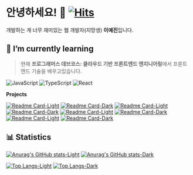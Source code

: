 # 안녕하세요! 🌟 [![Hits](https://hits.seeyoufarm.com/api/count/incr/badge.svg?url=https%3A%2F%2Fgithub.com%2Fppyom&count_bg=%23EBD19D&title_bg=%235b5856&icon=&icon_color=%23FFFFFF&title=✨&edge_flat=false)](https://hits.seeyoufarm.com)

개발하는 게 너무 재미있는 웹 개발자(지망생) **이예진**입니다.

<!-- 정보 -->

<!-- 이력서 사이트 주소 -->
<!-- 블로그 주소 -->

<!-- 공부중 -->

## 🌱 I’m currently learning

> 현재 **프로그래머스 데브코스: 클라우드 기반 프론트엔드 엔지니어링**에서 프론트엔드 기술을 배우고있습니다.

![JavaScript](https://img.shields.io/badge/JavaScript-ffffff?style=flat-square&logo=JavaScript&logoColor=323330&labelColor=f0db4f&color=f0db4f)
![TypeScript](https://img.shields.io/badge/TypeScript-ffffff?style=flat-square&logo=typescript&logoColor=ffffff&labelColor=3178c6&color=3178c6)
![React](https://img.shields.io/badge/React-ffffff?style=flat-square&logo=react&logoColor=ffffff&labelColor=61dafb&color=61dafb)

**Projects**

[![Readme Card-Light](https://github-readme-stats.vercel.app/api/pin/?username=ppyom&repo=bookbook&title_color=ccb17b&text_color=21201f&icon_color=3f97af&border_color=eae7dc&bg_color=f9f8f5#gh-light-mode-only)](https://github.com/ppyom/bookbook#gh-light-mode-only)
[![Readme Card-Dark](https://github-readme-stats.vercel.app/api/pin/?username=ppyom&repo=bookbook&title_color=ccb17b&text_color=f9f8f5&icon_color=3f97af&border_color=eae7dc&bg_color=f9f8f555#gh-dark-mode-only)](https://github.com/ppyom/bookbook#gh-dark-mode-only)
[![Readme Card-Light](https://github-readme-stats.vercel.app/api/pin/?username=ppyom&repo=ppp&title_color=ccb17b&text_color=21201f&icon_color=3f97af&border_color=eae7dc&bg_color=f9f8f5#gh-light-mode-only)](https://github.com/ppyom/ppp#gh-light-mode-only)
[![Readme Card-Dark](https://github-readme-stats.vercel.app/api/pin/?username=ppyom&repo=ppp&title_color=ccb17b&text_color=f9f8f5&icon_color=3f97af&border_color=eae7dc&bg_color=f9f8f555#gh-dark-mode-only)](https://github.com/ppyom/ppp#gh-dark-mode-only)
[![Readme Card-Light](https://github-readme-stats.vercel.app/api/pin/?username=ppyom&repo=broken-handle-truck&title_color=ccb17b&text_color=21201f&icon_color=3f97af&border_color=eae7dc&border_radius=4.5&bg_color=f9f8f5#gh-light-mode-only)](https://github.com/prgrms-fe-devcourse/NFE1-1-3-broken-handle-truck-Frontend#gh-light-mode-only)
[![Readme Card-Dark](https://github-readme-stats.vercel.app/api/pin/?username=ppyom&repo=broken-handle-truck&title_color=ccb17b&text_color=f9f8f5&icon_color=3f97af&border_color=eae7dc&border_radius=4.5&bg_color=f9f8f555#gh-dark-mode-only)](https://github.com/prgrms-fe-devcourse/NFE1-1-3-broken-handle-truck-Frontend#gh-dark-mode-only)
[![Readme Card-Light](https://github-readme-stats.vercel.app/api/pin/?username=ppyom&repo=meerket&title_color=ccb17b&text_color=21201f&icon_color=3f97af&border_color=eae7dc&border_radius=4.5&bg_color=f9f8f5#gh-light-mode-only)](https://github.com/prgrms-web-devcourse-final-project/WEB1_1_J1P5_FE#gh-light-mode-only)
[![Readme Card-Dark](https://github-readme-stats.vercel.app/api/pin/?username=ppyom&repo=meerket&title_color=ccb17b&text_color=f9f8f5&icon_color=3f97af&border_color=eae7dc&border_radius=4.5&bg_color=f9f8f555#gh-dark-mode-only)](https://github.com/prgrms-web-devcourse-final-project/WEB1_1_J1P5_FE#gh-dark-mode-only)

<!--
[![Readme Card](https://github-readme-stats.vercel.app/api/pin/?username=ppyom&repo=&title_color=ccb17b&text_color=21201f&icon_color=3f97af&border_color=eae7dc&bg_color=f9f8f5)](https://github.com/ppyom/)
-->

<!-- 통계 -->

## 📊 Statistics

[![Anurag's GitHub stats-Light](https://github-readme-stats.vercel.app/api?username=ppyom&show_icons=true&title_color=ccb17b&text_color=21201f&icon_color=3f97af&border_color=eae7dc&bg_color=f9f8f5#gh-light-mode-only)](https://github.com/ppyom#gh-light-mode-only)
[![Anurag's GitHub stats-Dark](https://github-readme-stats.vercel.app/api?username=ppyom&show_icons=true&title_color=ccb17b&text_color=f9f8f5&icon_color=3f97af&border_color=eae7dc&bg_color=f9f8f555#gh-dark-mode-only)](https://github.com/ppyom#gh-dark-mode-only) 

[![Top Langs-Light](https://github-readme-stats.vercel.app/api/top-langs/?username=ppyom&layout=compact&title_color=ccb17b&text_color=21201f&icon_color=3f97af&border_color=eae7dc&bg_color=f9f8f5#gh-light-mode-only)](https://github.com/ppyom#gh-light-mode-only)
[![Top Langs-Dark](https://github-readme-stats.vercel.app/api/top-langs/?username=ppyom&layout=compact&title_color=ccb17b&text_color=f9f8f5&icon_color=3f97af&border_color=eae7dc&bg_color=f9f8f555#gh-dark-mode-only)](https://github.com/ppyom#gh-dark-mode-only)

<!--
**ppyom/ppyom** is a ✨ _special_ ✨ repository because its `README.md` (this file) appears on your GitHub profile.

Here are some ideas to get you started:

- 🔭 I’m currently working on ...
- 🌱 I’m currently learning ...
- 👀 I’m interested in ...
- 👯 I’m looking to collaborate on ...
- 🤔 I’m looking for help with ...
- 💬 Ask me about ...
- 📫 How to reach me: ...
- 😄 Pronouns: ...
- ⚡ Fun fact: ...


## ✨

### Front-End

![HTML](https://img.shields.io/badge/HTML5-ffffff?style=flat-square&logo=HTML5&logoColor=ffffff&labelColor=E34C26&color=E34C26)
![CSS](https://img.shields.io/badge/CSS3-ffffff?style=flat-square&logo=CSS3&logoColor=ffffff&labelColor=2965f1&color=2965f1)
![JavaScript](https://img.shields.io/badge/JavaScript-ffffff?style=flat-square&logo=JavaScript&logoColor=323330&labelColor=f0db4f&color=f0db4f)

![React](https://img.shields.io/badge/React-ffffff?style=flat-square&logo=react&logoColor=ffffff&labelColor=61dafb&color=61dafb)
![TypeScript](https://img.shields.io/badge/TypeScript-ffffff?style=flat-square&logo=typescript&logoColor=ffffff&labelColor=3178c6&color=3178c6)

### Back-End

![Spring](https://img.shields.io/badge/Spring-ffffff?style=flat-square&logo=spring&logoColor=ffffff&labelColor=6db33f&color=6db33f)
![Nodejs](https://img.shields.io/badge/Node.js-ffffff?style=flat-square&logo=Node.js&logoColor=ffffff&labelColor=3c873a&color=3c873a)
![Express](https://img.shields.io/badge/Express-ffffff?style=flat-square&logo=Express&logoColor=ffffff&labelColor=000000&color=000000)

### DataBase

![Oracle](https://img.shields.io/badge/Oracle-ffffffff?style=flat-square&logo=oracle&logoColor=fffffff&labelColor=F80000&color=F80000)
![PostgreSQL](https://img.shields.io/badge/PostgreSQL-ffffffff?style=flat-square&logo=postgresql&logoColor=fffffff&labelColor=4169E1&color=4169E1)

---

-->
